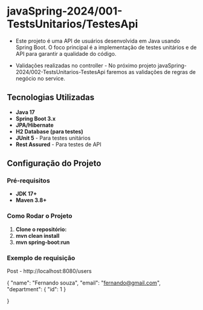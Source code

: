 # javaSpring-2024/001-TestsUnitarios/TestesApi

- Este projeto é uma API de usuários desenvolvida em Java usando Spring Boot. O foco principal é a implementação de testes unitários e de API para garantir a qualidade do código.

- Validações realizadas no controller - No próximo projeto  javaSpring-2024/002-TestsUnitarios-TestesApi faremos as validações de regras de negócio no service.

## Tecnologias Utilizadas

- **Java 17**
- **Spring Boot 3.x**
- **JPA/Hibernate**
- **H2 Database (para testes)**
- **JUnit 5** - Para testes unitários
- **Rest Assured** - Para testes de API

  
## Configuração do Projeto

### Pré-requisitos

- **JDK 17+**
- **Maven 3.8+**

### Como Rodar o Projeto

1. **Clone o repositório:**
2. **mvn clean install**
3. **mvn spring-boot:run**

### Exemplo de requisição

Post - http://localhost:8080/users

{
    "name": "Fernando souza",
    "email": "fernando@gmail.com",
    "department": {
        "id": 1
    }
   
}
